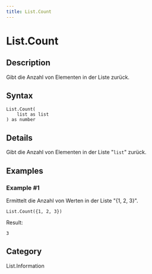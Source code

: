 ```yaml
---
title: List.Count
---
```


# List.Count


## Description

Gibt die Anzahl von Elementen in der Liste zurück.


## Syntax

```powerquery
List.Count(
    list as list
) as number
```


## Details

Gibt die Anzahl von Elementen in der Liste "<code>list</code>" zurück.


## Examples

### Example #1 
Ermittelt die Anzahl von Werten in der Liste &#34;\{1, 2, 3}&#34;.
```powerquery
List.Count({1, 2, 3})
```

Result: 
```powerquery
3
```




## Category
List.Information
